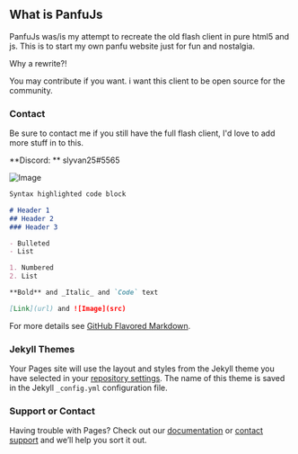 ## What is PanfuJs

PanfuJs was/is my attempt to recreate the old flash client in pure html5 and js.
This is to start my own panfu website just for fun and nostalgia.

Why a rewrite?!

You may contribute if you want. i want this client to be open source for the community.

### Contact

Be sure to contact me if you still have the full flash client, I'd love to add more stuff in to this.

**Discord: ** slyvan25#5565

![Image](https://tcrf.net/images/thumb/3/37/Panfu-Map_Nov07.jpg/400px-Panfu-Map_Nov07.jpg)

```markdown
Syntax highlighted code block

# Header 1
## Header 2
### Header 3

- Bulleted
- List

1. Numbered
2. List

**Bold** and _Italic_ and `Code` text

[Link](url) and ![Image](src)
```

For more details see [GitHub Flavored Markdown](https://guides.github.com/features/mastering-markdown/).

### Jekyll Themes

Your Pages site will use the layout and styles from the Jekyll theme you have selected in your [repository settings](https://github.com/Slyvan25/PanfuJS/settings). The name of this theme is saved in the Jekyll `_config.yml` configuration file.

### Support or Contact

Having trouble with Pages? Check out our [documentation](https://help.github.com/categories/github-pages-basics/) or [contact support](https://github.com/contact) and we’ll help you sort it out.
